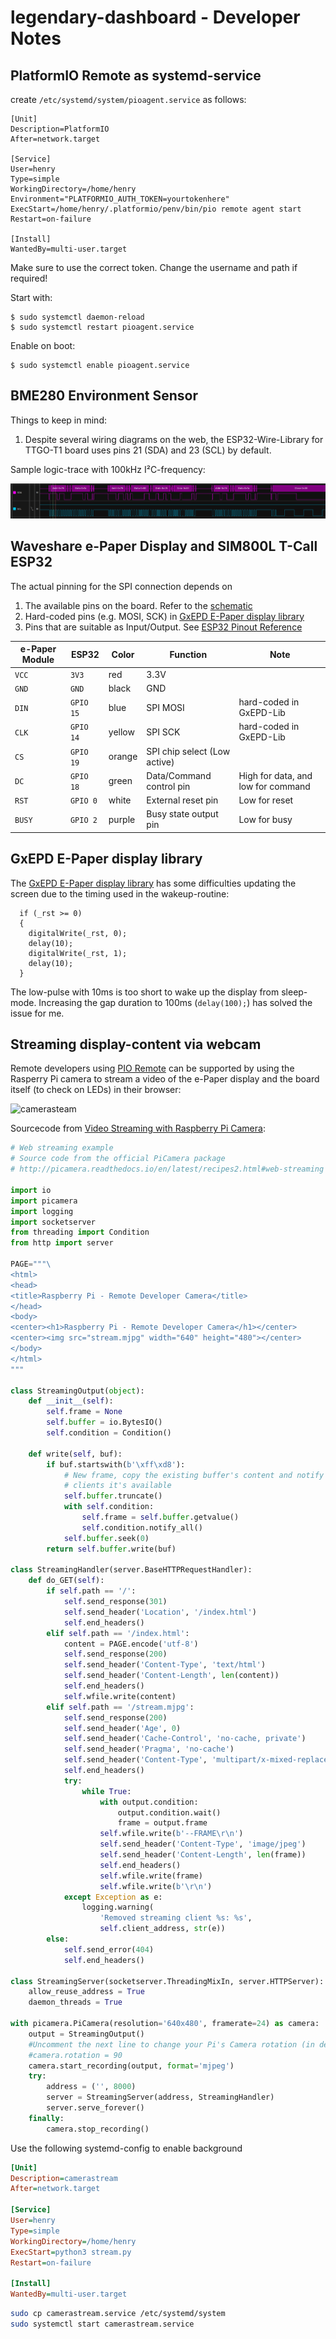 # legendary-dashboard - Developer Notes

## PlatformIO Remote as systemd-service

create `/etc/systemd/system/pioagent.service` as follows:

```
[Unit]
Description=PlatformIO
After=network.target

[Service]
User=henry
Type=simple
WorkingDirectory=/home/henry
Environment="PLATFORMIO_AUTH_TOKEN=yourtokenhere"
ExecStart=/home/henry/.platformio/penv/bin/pio remote agent start
Restart=on-failure

[Install]
WantedBy=multi-user.target

```

Make sure to use the correct token. Change the username and path if required!

Start with:

```
$ sudo systemctl daemon-reload
$ sudo systemctl restart pioagent.service 
```

Enable on boot: 
```
$ sudo systemctl enable pioagent.service
```

## BME280 Environment Sensor

Things to keep in mind:

1. Despite several wiring diagrams on the web, the ESP32-Wire-Library for TTGO-T1 board uses pins 21 (SDA) and 23 (SCL) by default.

Sample logic-trace with 100kHz I²C-frequency:

![I2C-Trace](docs/I2C-BME280-logictrace.png)

## Waveshare e-Paper Display and SIM800L T-Call ESP32 

The actual pinning for the SPI connection depends on

1. The available pins on the board. Refer to the [schematic](docs/TTGO_T-Call_SIM800_v1.3_schematic.pdf)
2. Hard-coded pins (e.g. MOSI, SCK) in [GxEPD E-Paper display library](https://github.com/ZinggJM/GxEPD)
3. Pins that are suitable as Input/Output. See [ESP32 Pinout Reference](https://randomnerdtutorials.com/esp32-pinout-reference-gpios/)

e-Paper Module | ESP32 | Color | Function | Note
-|-|-|-|-
`VCC`  | `3V3` | red |  3.3V | 
`GND`  | `GND` | black |  GND |
`DIN`  | `GPIO 15` | blue |  SPI MOSI | hard-coded in GxEPD-Lib
`CLK`  | `GPIO 14` | yellow |  SPI SCK | hard-coded in GxEPD-Lib
`CS`  | `GPIO 19` | orange |  SPI chip select (Low active) |
`DC`  | `GPIO 18` | green |  Data/Command control pin | High for data, and low for command
`RST`  | `GPIO 0` | white |  External reset pin | Low for reset
`BUSY`  | `GPIO 2` | purple |  Busy state output pin | Low for busy

## GxEPD E-Paper display library

The [GxEPD E-Paper display library](https://github.com/ZinggJM/GxEPD) has some difficulties updating the screen due to the timing used in the wakeup-routine:

```
  if (_rst >= 0)
  {
    digitalWrite(_rst, 0);
    delay(10);
    digitalWrite(_rst, 1);
    delay(10);
  }
```

The low-pulse with 10ms is too short to wake up the display from sleep-mode. Increasing the gap duration to 100ms (`delay(100);`) has solved the issue for me.

## Streaming display-content via webcam 

Remote developers using [PIO Remote](https://docs.platformio.org/en/latest/plus/pio-remote.html) can be supported by using the Rasperry Pi camera to stream a video of the e-Paper display and the board itself (to check on LEDs) in their browser:

![camerasteam](https://i.ibb.co/G90PcZh/camerasteam.gif)

Sourcecode from [Video Streaming with Raspberry Pi Camera](https://randomnerdtutorials.com/video-streaming-with-raspberry-pi-camera/):

```Python
# Web streaming example
# Source code from the official PiCamera package
# http://picamera.readthedocs.io/en/latest/recipes2.html#web-streaming

import io
import picamera
import logging
import socketserver
from threading import Condition
from http import server

PAGE="""\
<html>
<head>
<title>Raspberry Pi - Remote Developer Camera</title>
</head>
<body>
<center><h1>Raspberry Pi - Remote Developer Camera</h1></center>
<center><img src="stream.mjpg" width="640" height="480"></center>
</body>
</html>
"""

class StreamingOutput(object):
    def __init__(self):
        self.frame = None
        self.buffer = io.BytesIO()
        self.condition = Condition()

    def write(self, buf):
        if buf.startswith(b'\xff\xd8'):
            # New frame, copy the existing buffer's content and notify all
            # clients it's available
            self.buffer.truncate()
            with self.condition:
                self.frame = self.buffer.getvalue()
                self.condition.notify_all()
            self.buffer.seek(0)
        return self.buffer.write(buf)

class StreamingHandler(server.BaseHTTPRequestHandler):
    def do_GET(self):
        if self.path == '/':
            self.send_response(301)
            self.send_header('Location', '/index.html')
            self.end_headers()
        elif self.path == '/index.html':
            content = PAGE.encode('utf-8')
            self.send_response(200)
            self.send_header('Content-Type', 'text/html')
            self.send_header('Content-Length', len(content))
            self.end_headers()
            self.wfile.write(content)
        elif self.path == '/stream.mjpg':
            self.send_response(200)
            self.send_header('Age', 0)
            self.send_header('Cache-Control', 'no-cache, private')
            self.send_header('Pragma', 'no-cache')
            self.send_header('Content-Type', 'multipart/x-mixed-replace; boundary=FRAME')
            self.end_headers()
            try:
                while True:
                    with output.condition:
                        output.condition.wait()
                        frame = output.frame
                    self.wfile.write(b'--FRAME\r\n')
                    self.send_header('Content-Type', 'image/jpeg')
                    self.send_header('Content-Length', len(frame))
                    self.end_headers()
                    self.wfile.write(frame)
                    self.wfile.write(b'\r\n')
            except Exception as e:
                logging.warning(
                    'Removed streaming client %s: %s',
                    self.client_address, str(e))
        else:
            self.send_error(404)
            self.end_headers()

class StreamingServer(socketserver.ThreadingMixIn, server.HTTPServer):
    allow_reuse_address = True
    daemon_threads = True

with picamera.PiCamera(resolution='640x480', framerate=24) as camera:
    output = StreamingOutput()
    #Uncomment the next line to change your Pi's Camera rotation (in degrees)
    #camera.rotation = 90
    camera.start_recording(output, format='mjpeg')
    try:
        address = ('', 8000)
        server = StreamingServer(address, StreamingHandler)
        server.serve_forever()
    finally:
        camera.stop_recording()
```
Use the following systemd-config to enable background 
```INI
[Unit]
Description=camerastream
After=network.target

[Service]
User=henry
Type=simple
WorkingDirectory=/home/henry
ExecStart=python3 stream.py
Restart=on-failure

[Install]
WantedBy=multi-user.target
```

```Bash
sudo cp camerastream.service /etc/systemd/system
sudo systemctl start camerastream.service
```
